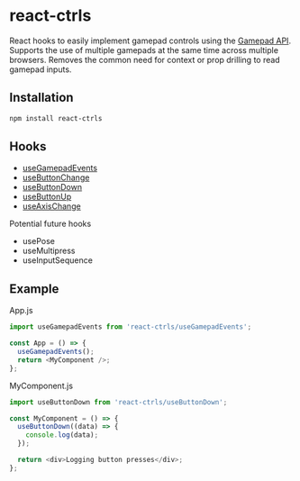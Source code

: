 # react-ctrls

React hooks to easily implement gamepad controls using the [Gamepad API](https://developer.mozilla.org/en-US/docs/Web/API/Gamepad_API/Using_the_Gamepad_API).
Supports the use of multiple gamepads at the same time across multiple browsers. Removes the common need for context or prop drilling to read gamepad inputs.

## Installation

```bash
npm install react-ctrls
```

## Hooks

- [useGamepadEvents](https://github.com/Chadwick-B/react-ctrls/blob/main/docs/useGamepadEvents.md)
- [useButtonChange](https://github.com/Chadwick-B/react-ctrls/blob/main/docs/useButtonChange.md)
- [useButtonDown](https://github.com/Chadwick-B/react-ctrls/blob/main/docs/useButtonDown.md)
- [useButtonUp](https://github.com/Chadwick-B/react-ctrls/blob/main/docs/useButtonUp.md)
- [useAxisChange](https://github.com/Chadwick-B/react-ctrls/blob/main/docs/useAxisChange.md)

Potential future hooks

- usePose
- useMultipress
- useInputSequence

## Example

App.js

```js
import useGamepadEvents from 'react-ctrls/useGamepadEvents';

const App = () => {
  useGamepadEvents();
  return <MyComponent />;
};
```

MyComponent.js

```js
import useButtonDown from 'react-ctrls/useButtonDown';

const MyComponent = () => {
  useButtonDown((data) => {
    console.log(data);
  });

  return <div>Logging button presses</div>;
};
```

